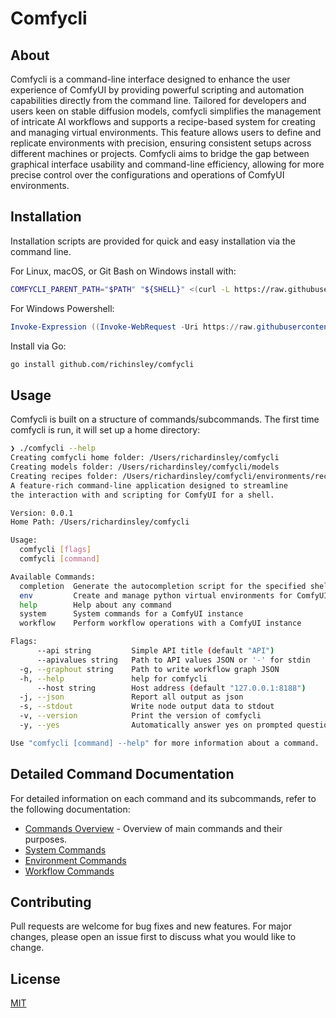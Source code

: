 # Comfycli


## About
Comfycli is a command-line interface designed to enhance the user experience of ComfyUI by providing powerful scripting and automation capabilities directly from the command line. Tailored for developers and users keen on stable diffusion models, comfycli simplifies the management of intricate AI workflows and supports a recipe-based system for creating and managing virtual environments. This feature allows users to define and replicate environments with precision, ensuring consistent setups across different machines or projects.
Comfycli aims to bridge the gap between graphical interface usability and command-line efficiency, allowing for more precise control over the configurations and operations of ComfyUI environments.
## Installation

Installation scripts are provided for quick and easy installation via the command line.

For Linux, macOS, or Git Bash on Windows install with:
```bash
COMFYCLI_PARENT_PATH="$PATH" "${SHELL}" <(curl -L https://raw.githubusercontent.com/richinsley/comfycli/main/install_scripts/installer.sh)
```

For Windows Powershell:
```powershell
Invoke-Expression ((Invoke-WebRequest -Uri https://raw.githubusercontent.com/richinsley/comfycli/main/install_scripts/installer.ps1).Content)
```

Install via Go:
```bash
go install github.com/richinsley/comfycli
```
## Usage
Comfycli is built on a structure of commands/subcommands.  The first time comfycli is run, it will set up a home directory:
```bash
❯ ./comfycli --help
Creating comfycli home folder: /Users/richardinsley/comfycli
Creating models folder: /Users/richardinsley/comfycli/models
Creating recipes folder: /Users/richardinsley/comfycli/environments/recipes
A feature-rich command-line application designed to streamline 
the interaction with and scripting for ComfyUI for a shell.

Version: 0.0.1
Home Path: /Users/richardinsley/comfycli

Usage:
  comfycli [flags]
  comfycli [command]

Available Commands:
  completion  Generate the autocompletion script for the specified shell
  env         Create and manage python virtual environments for ComfyUI
  help        Help about any command
  system      System commands for a ComfyUI instance
  workflow    Perform workflow operations with a ComfyUI instance

Flags:
      --api string         Simple API title (default "API")
      --apivalues string   Path to API values JSON or '-' for stdin
  -g, --graphout string    Path to write workflow graph JSON
  -h, --help               help for comfycli
      --host string        Host address (default "127.0.0.1:8188")
  -j, --json               Report all output as json
  -s, --stdout             Write node output data to stdout
  -v, --version            Print the version of comfycli
  -y, --yes                Automatically answer yes on prompted questions

Use "comfycli [command] --help" for more information about a command.
```

## Detailed Command Documentation
For detailed information on each command and its subcommands, refer to the following documentation:
- [Commands Overview](./docs/commands_overview.md) - Overview of main commands and their purposes.
- [System Commands](./docs/system.md)
- [Environment Commands](./docs/env.md)
- [Workflow Commands](./docs/workflow.md)

## Contributing

Pull requests are welcome for bug fixes and new features. For major changes, please open an issue first
to discuss what you would like to change.


## License

[MIT](https://choosealicense.com/licenses/mit/)